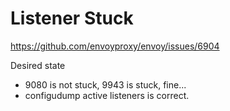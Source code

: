 # Listener Stuck

https://github.com/envoyproxy/envoy/issues/6904

Desired state

- 9080 is not stuck, 9943 is stuck, fine...
- configudump active listeners is correct.
